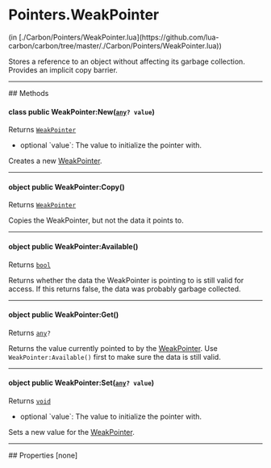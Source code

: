 <h1 class="class-title">Pointers.WeakPointer</h1>
<span class="file-link">(in [./Carbon/Pointers/WeakPointer.lua](https://github.com/lua-carbon/carbon/tree/master/./Carbon/Pointers/WeakPointer.lua))</span><br/>

Stores a reference to an object without affecting its garbage collection.
Provides an implicit copy barrier.


<hr />
## Methods
<h4 class="method-name"><span class="doc-scope doc-class">class</span> <span class="doc-visibility doc-public">public</span> WeakPointer:New(<code><a href="Types#any">any</a>? value</code>)</h4>
<p class="method-returns bold">Returns <code><a href="Classes/Pointers.WeakPointer">WeakPointer</a></code></p>
<ul class="doc-arg-list">
<li><span class="doc-arg-level doc-optional">optional</span>  `value`: The value to initialize the pointer with.</li>
</ul>

Creates a new <a href="Classes/Pointers.WeakPointer">WeakPointer</a>.
<hr/>
<h4 class="method-name"><span class="doc-scope doc-object">object</span> <span class="doc-visibility doc-public">public</span> WeakPointer:Copy()</h4>
<p class="method-returns bold">Returns <code><a href="Classes/Pointers.WeakPointer">WeakPointer</a></code></p>
<ul class="doc-arg-list">

</ul>

Copies the WeakPointer, but not the data it points to.
<hr/>
<h4 class="method-name"><span class="doc-scope doc-object">object</span> <span class="doc-visibility doc-public">public</span> WeakPointer:Available()</h4>
<p class="method-returns bold">Returns <code><a href="Types#bool">bool</a></code></p>
<ul class="doc-arg-list">

</ul>

Returns whether the data the WeakPointer is pointing to is still valid for access.
If this returns false, the data was probably garbage collected.
<hr/>
<h4 class="method-name"><span class="doc-scope doc-object">object</span> <span class="doc-visibility doc-public">public</span> WeakPointer:Get()</h4>
<p class="method-returns bold">Returns <code><a href="Types#any">any</a>?</code></p>
<ul class="doc-arg-list">

</ul>

Returns the value currently pointed to by the <a href="Classes/Pointers.WeakPointer">WeakPointer</a>.
Use <code>WeakPointer:Available()</code> first to make sure the data is still valid.
<hr/>
<h4 class="method-name"><span class="doc-scope doc-object">object</span> <span class="doc-visibility doc-public">public</span> WeakPointer:Set(<code><a href="Types#any">any</a>? value</code>)</h4>
<p class="method-returns bold">Returns <code><a href="Types#void">void</a></code></p>
<ul class="doc-arg-list">
<li><span class="doc-arg-level doc-optional">optional</span>  `value`: The value to initialize the pointer with.</li>
</ul>

Sets a new value for the <a href="Classes/Pointers.WeakPointer">WeakPointer</a>.

<hr />
## Properties
[none]